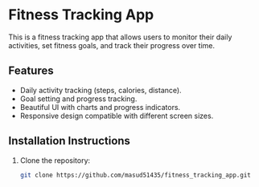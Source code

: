 # Fitness Tracking App

This is a fitness tracking app that allows users to monitor their daily activities, set fitness goals, and track their progress over time.

## Features
- Daily activity tracking (steps, calories, distance).
- Goal setting and progress tracking.
- Beautiful UI with charts and progress indicators.
- Responsive design compatible with different screen sizes.

## Installation Instructions
1. Clone the repository:
   ```bash
   git clone https://github.com/masud51435/fitness_tracking_app.git
